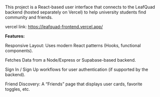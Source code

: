 This project is a React-based user interface that connects to the LeafQuad backend (hosted separately on Vercel) to help university students find community and friends.

vercel link: https://leafquad-frontend.vercel.app/

**Features:**

Responsive Layout: Uses modern React patterns (Hooks, functional components).

Fetches Data from a Node/Express or Supabase-based backend.

Sign In / Sign Up workflows for user authentication (if supported by the backend).

Friend Discovery: A “Friends” page that displays user cards, favorite toggles, etc.
